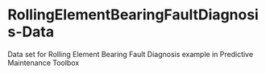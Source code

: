 # RollingElementBearingFaultDiagnosis-Data
Data set for Rolling Element Bearing Fault Diagnosis example in Predictive Maintenance Toolbox
